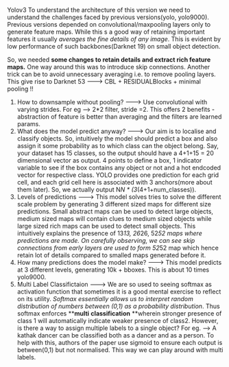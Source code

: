 Yolov3 
To understand the architecture of this version we need to understand the challenges faced by previous versions(yolo, yolo9000).
Previous versions depended on convolutional/maxpooling layers only to generate feature maps. While this s a good way of retaining important features
it usually *averages the fine details of any image*. This is evident by low performance of such backbones(Darknet 19) on small object detection. 

So, we needed **some changes to retain details and extract rich feature maps.** One way around this was to introduce skip connections. Another trick can be
to avoid unnecessary averaging i.e. to remove pooling layers. This give rise to Darknet 53 ---> CBL + RESIDUALBlocks + minimal pooling !!

1) How to downsample without pooling? ---> Use convolutional with varying strides. For eg --> 2*2 filter, stride =2. This offers 2 benefits - abstraction of feature is better than averaging and the filters are learned params.
2) What does the model predict anyway? ---> Our aim is to localise and classify objects. So, intuitively the model should predict a box and also assign it some probability as to which class can the object belong. Say, your dataset has 15 classes, so the output should have a 4+1+15 = 20 dimensional vector as output. 4 points to define a box, 1 indicator variable to see if the box contains any object or not and a hot endcoded vector for respective class. YOLO provides one prediction for each grid cell, and each grid cell here is associated with 3 anchors(more about them later). So, we actually output N*N * (3*(4+1+num_classes)).
3) Levels of predictions ---> This model solves tries to solve the different scale problem by generating 3 different sized maps for different size predictions. Small abstract maps can be used to detect large objects, medium sized maps will contain clues to medium sized objects while large sized rich maps can be used to detect small objects. This intuitively explains the presence of 13*13, 26*26, 52*52  maps where predictions are made. On carefully observing, we can see skip connections from early layers are used to form 52*52 map which hence retain lot of details compared to smalled maps generated before it.
4) How many predictions does the model make? ---> This model predicts at 3 different levels, generating 10k + bboxes. This is about 10 times yolo9000.
5) Multi Label Classifictaion ---> We are so used to seeing softmax as activation function that sometimes it is a good mental exercise to reflect on its utility. _Softmax essentially allows us to interpret random distribution of numbers between (0,1) as a probability distribution_. Thus softmax enforces ****multi** **classification** **wherein stronger presence of class 1 will automatically indicate weaker presence of class2. However, is there a way to assign multiple labels to a single object? For eg. --> A kathak dancer can be classified both as a dancer and as a person. To help with this, authors of the paper use sigmoid to ensure each output is between(0,1) but not normalised. This way we can play around with multi labels. 
